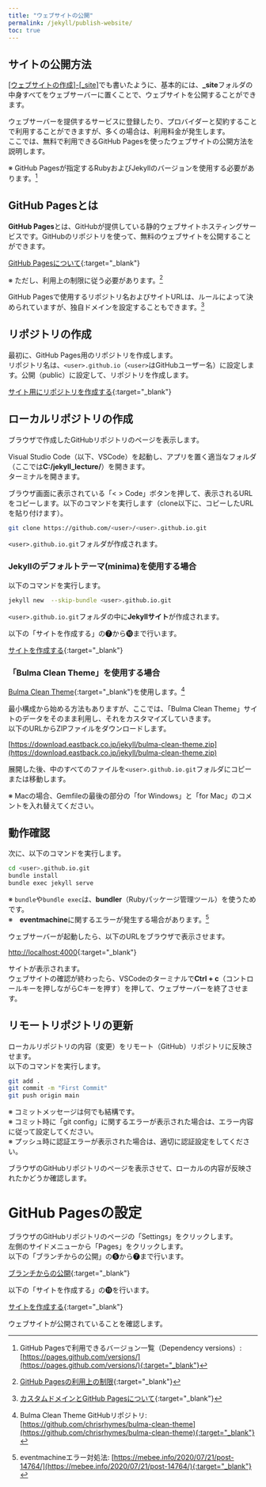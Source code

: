 ```yaml
---
title: "ウェブサイトの公開"
permalink: /jekyll/publish-website/
toc: true
---
```

## サイトの公開方法
[[ウェブサイトの作成]-[_site]](../create-website/#_site)でも書いたように、基本的には、**_site**フォルダの中身すべてをウェブサーバーに置くことで、ウェブサイトを公開することができます。

ウェブサーバーを提供するサービスに登録したり、プロバイダーと契約することで利用することができますが、多くの場合は、利用料金が発生します。  
ここでは、無料で利用できるGitHub Pagesを使ったウェブサイトの公開方法を説明します。

※ GitHub Pagesが指定するRubyおよびJekyllのバージョンを使用する必要があります。[^1]  

[^1]: GitHub Pagesで利用できるバージョン一覧（Dependency versions）: [https://pages.github.com/versions/](https://pages.github.com/versions/){:target="_blank"}

## GitHub Pagesとは
**GitHub Pages**とは、GitHubが提供している静的ウェブサイトホスティングサービスです。GitHubのリポジトリを使って、無料のウェブサイトを公開することができます。

[GitHub Pagesについて](https://docs.github.com/ja/pages/getting-started-with-github-pages/about-github-pages){:target="_blank"}

※ ただし、利用上の制限に従う必要があります。[^2]

[^2]: [GitHub Pagesの利用上の制限](https://docs.github.com/ja/pages/getting-started-with-github-pages/about-github-pages#github-pagesの利用上の制限){:target="_blank"}

GitHub Pagesで使用するリポジトリ名およびサイトURLは、ルールによって決められていますが、独自ドメインを設定することもできます。[^3]

[^3]: [カスタムドメインとGitHub Pagesについて](https://docs.github.com/ja/pages/configuring-a-custom-domain-for-your-github-pages-site/about-custom-domains-and-github-pages){:target="_blank"}

## リポジトリの作成
最初に、GitHub Pages用のリポジトリを作成します。  
リポジトリ名は、`<user>.github.io`（`<user>`はGitHubユーザー名）に設定します。公開（public）に設定して、リポジトリを作成します。

[サイト用にリポジトリを作成する](https://docs.github.com/ja/pages/getting-started-with-github-pages/creating-a-github-pages-site#creating-a-repository-for-your-site){:target="_blank"}

## ローカルリポジトリの作成
ブラウザで作成したGitHubリポジトリのページを表示します。

Visual Studio Code（以下、VSCode）を起動し、アプリを置く適当なフォルダ（ここでは**C:/jekyll_lecture/**）を開きます。  
ターミナルを開きます。

ブラウザ画面に表示されている「< > Code」ボタンを押して、表示されるURLをコピーします。以下のコマンドを実行します（clone以下に、コピーしたURLを貼り付けます）。

```bash
git clone https://github.com/<user>/<user>.github.io.git
```

`<user>.github.io.git`フォルダが作成されます。  

### Jekyllのデフォルトテーマ(minima)を使用する場合
以下のコマンドを実行します。

```bash
jekyll new  --skip-bundle <user>.github.io.git
```

`<user>.github.io.git`フォルダの中に**Jekyllサイト**が作成されます。

以下の「サイトを作成する」の&#10108;から&#10111;まで行います。

[サイトを作成する](https://docs.github.com/ja/pages/setting-up-a-github-pages-site-with-jekyll/creating-a-github-pages-site-with-jekyll#creating-your-site){:target="_blank"}


### 「Bulma Clean Theme」を使用する場合
[Bulma Clean Theme](https://www.csrhymes.com/bulma-clean-theme/){:target="_blank"}を使用します。[^4]

[^4]: Bulma Clean Theme GitHubリポジトリ: [https://github.com/chrisrhymes/bulma-clean-theme](https://github.com/chrisrhymes/bulma-clean-theme){:target="_blank"}

最小構成から始める方法もありますが、ここでは、「Bulma Clean Theme」サイトのデータをそのまま利用し、それをカスタマイズしていきます。  
以下のURLからZIPファイルをダウンロードします。

[https://download.eastback.co.jp/jekyll/bulma-clean-theme.zip](https://download.eastback.co.jp/jekyll/bulma-clean-theme.zip)

展開した後、中のすべてのファイルを`<user>.github.io.git`フォルダにコピーまたは移動します。

※ Macの場合、Gemfileの最後の部分の「for Windows」と「for Mac」のコメントを入れ替えてください。

## 動作確認

次に、以下のコマンドを実行します。

```bash
cd <user>.github.io.git
bundle install
bundle exec jekyll serve
```

※ `bundle`や`bundle exec`は、**bundler**（Rubyパッケージ管理ツール）を使うためです。  
※　**eventmachine**に関するエラーが発生する場合があります。[^5]

[^5]: eventmachineエラー対処法: [https://mebee.info/2020/07/21/post-14764/](https://mebee.info/2020/07/21/post-14764/){:target="_blank"}

ウェブサーバーが起動したら、以下のURLをブラウザで表示させます。

[http://localhost:4000](http://localhost:4000){:target="_blank"}

サイトが表示されます。  
ウェブサイトの確認が終わったら、VSCodeのターミナルで**Ctrl + c**（コントロールキーを押しながらCキーを押す）を押して、ウェブサーバーを終了させます。

## リモートリポジトリの更新
ローカルリポジトリの内容（変更）をリモート（GitHub）リポジトリに反映させます。  
以下のコマンドを実行します。

```bash
git add .
git commit -m "First Commit"
git push origin main
```

※ コミットメッセージは何でも結構です。  
※ コミット時に「git config」に関するエラーが表示された場合は、エラー内容に従って設定してください。  
※ プッシュ時に認証エラーが表示された場合は、適切に認証設定をしてください。  

ブラウザのGitHubリポジトリのページを表示させて、ローカルの内容が反映されたかどうか確認します。

# GitHub Pagesの設定
ブラウザのGitHubリポジトリのページの「Settings」をクリックします。  
左側のサイドメニューから「Pages」をクリックします。  
以下の「ブランチからの公開」の&#10106;から&#10108;まで行います。

[ブランチからの公開](https://docs.github.com/ja/pages/getting-started-with-github-pages/configuring-a-publishing-source-for-your-github-pages-site#publishing-from-a-branch){:target="_blank"}

以下の「サイトを作成する」の&#9459;を行います。

[サイトを作成する](https://docs.github.com/ja/pages/setting-up-a-github-pages-site-with-jekyll/creating-a-github-pages-site-with-jekyll#creating-your-site){:target="_blank"}

ウェブサイトが公開されていることを確認します。
